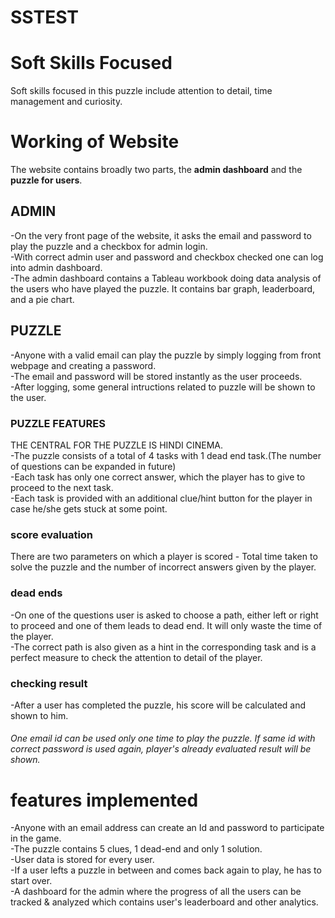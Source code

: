 # SSTEST


# Soft Skills Focused
Soft skills focused in this puzzle include attention to detail, time management and curiosity.




# Working of Website
The website contains broadly two parts, the **admin dashboard** and the **puzzle for users**.

## ADMIN
-On the very front page of the website, it asks the email and password to play the puzzle and a checkbox for admin login.<br>
-With correct admin user and password and checkbox checked one can log into admin dashboard.<br>
-The admin dashboard contains a Tableau workbook doing data analysis of the users who have played the puzzle. It contains bar graph, leaderboard, and a pie chart.

## PUZZLE
-Anyone with a valid email can play the puzzle by simply logging from front webpage and creating a password.<br>
-The email and password will be stored instantly as the user proceeds.<br>
-After logging, some general intructions related to puzzle will be shown to the user.

### PUZZLE FEATURES
THE CENTRAL FOR THE PUZZLE IS HINDI CINEMA.<br>
-The puzzle consists of a total of 4 tasks with 1 dead end task.(The number of questions can be expanded in future)<br>
-Each task has only one correct answer, which the player has to give to proceed to the next task.<br>
-Each task is provided with an additional clue/hint button for the player in case he/she gets stuck at some point.

### score evaluation
There are two parameters on which a player is scored - Total time taken to solve the puzzle and the number of incorrect answers given by the player.

### dead ends
-On one of the questions user is asked to choose a path, either left or right to proceed and one of them leads to dead end. It will only waste the time of the 
player.<br>
-The correct path is also given as a hint in the corresponding task and is a perfect measure to check the attention to detail of the player.

### checking result
-After a user has completed the puzzle, his score will be calculated and shown to him.

###### One email id can be used only one time to play the puzzle. If same id with correct password is used again, player's already evaluated result will be shown.




# features implemented
-Anyone with an email address can create an Id and password to participate in the game.<br>
-The puzzle contains 5 clues, 1 dead-end and only 1 solution.<br>
-User data is stored for every user.<br>
-If a user lefts a puzzle in between and comes back again to play, he has to start over.<br>
-A dashboard for the admin where the progress of all the users can be tracked & analyzed which contains user's leaderboard and other analytics.

